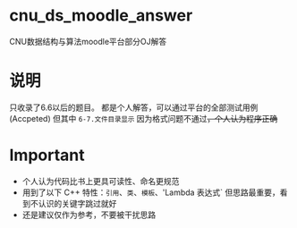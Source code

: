 # cnu_ds_moodle_answer
CNU数据结构与算法moodle平台部分OJ解答

# 说明
只收录了6.6以后的题目。
都是个人解答，可以通过平台的全部测试用例(Accpeted)
但其中 `6-7.文件目录显示` 因为格式问题不通过~~，个人认为程序正确~~

# Important
+ 个人认为代码比书上更具可读性、命名更规范
+ 用到了以下 C++ 特性：`引用`、`类`、`模板`、'Lambda 表达式`
但思路最重要，看到不认识的关键字跳过就好
+ 还是建议仅作为参考，不要被干扰思路
